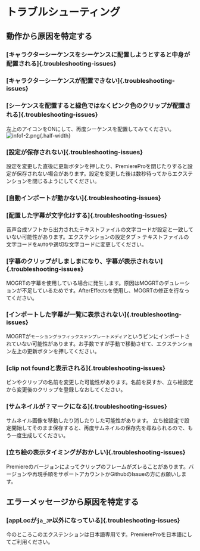 # トラブルシューティング

## 動作から原因を特定する
### [キャラクターシーケンスをシーケンスに配置しようとすると中身が配置される]{.troubleshooting-issues}
### [キャラクターシーケンスが配置できない]{.troubleshooting-issues}
### [シーケンスを配置すると緑色ではなくピンク色のクリップが配置される]{.troubleshooting-issues}
左上のアイコンをONにして、再度シーケンスを配置してみてください。  
![info1-2.png](../../../resource/info1-2.png){.half-width}

### [設定が保存されない]{.troubleshooting-issues}
設定を変更した直後に更新ボタンを押したり、PremiereProを閉じたりすると設定が保存されない場合があります。設定を変更した後は数秒待ってからエクステンションを閉じるようにしてください。

### [自動インポートが動かない]{.troubleshooting-issues}
### [配置した字幕が文字化けする]{.troubleshooting-issues}
音声合成ソフトから出力されたテキストファイルの文字コードが設定と一致していない可能性があります。エクステンションの設定タブ > テキストファイルの文字コードを`AUTO`や適切な文字コードに変更してください。

### [字幕のクリップがしましまになり、字幕が表示されない]{.troubleshooting-issues}
MOGRTの字幕を使用している場合に発生します。原因はMOGRTのデュレーションが不足しているためです。AfterEffectsを使用し、MOGRTの修正を行なってください。

### [インポートした字幕が一覧に表示されない]{.troubleshooting-issues}
MOGRTが`モーショングラフィックステンプレートメディア`というビンにインポートされていない可能性があります。お手数ですが手動で移動させて、エクステンション左上の更新ボタンを押してください。

### [clip not foundと表示される]{.troubleshooting-issues}
ビンやクリップの名前を変更した可能性があります。名前を戻すか、立ち絵設定から変更後のクリップを登録しなおしてください。

### [サムネイルが？マークになる]{.troubleshooting-issues}
サムネイル画像を移動したり消したりした可能性があります。 立ち絵設定で設定開始してそのまま保存すると、再度サムネイルの保存先を尋ねられるので、もう一度生成してください。

### [立ち絵の表示タイミングがおかしい]{.troubleshooting-issues}
Premiereのバージョンによってクリップのフレームがズレることがあります。バージョンや再現手順をサポートアカウントかGithubのIssueの方にお願いします。

## エラーメッセージから原因を特定する
### [appLocが`ja_JP`以外になっている]{.troubleshooting-issues}
今のところこのエクステンションは日本語専用です。PremiereProを日本語にしてご利用ください。
